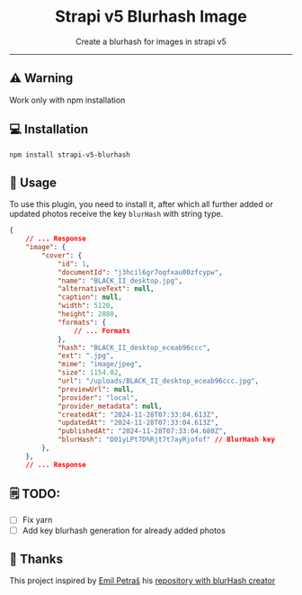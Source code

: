 <h1 align="center">Strapi v5 Blurhash Image</h1>
<p align="center">Create a blurhash for images in strapi v5</p>

---

## ⚠️ Warning

Work only with npm installation

## 💻 Installation

```sh
npm install strapi-v5-blurhash
```

## 💫 Usage

To use this plugin, you need to install it, after which all further added or updated photos receive the key `blurHash` with string type.

```json
{
    // ... Response
    "image": {
        "cover": {
            "id": 1,
            "documentId": "j3hcil6gr7oqfxau00zfcypw",
            "name": "BLACK_II_desktop.jpg",
            "alternativeText": null,
            "caption": null,
            "width": 5120,
            "height": 2880,
            "formats": {
                // ... Formats
            },
            "hash": "BLACK_II_desktop_eceab96ccc",
            "ext": ".jpg",
            "mime": "image/jpeg",
            "size": 1154.02,
            "url": "/uploads/BLACK_II_desktop_eceab96ccc.jpg",
            "previewUrl": null,
            "provider": "local",
            "provider_metadata": null,
            "createdAt": "2024-11-28T07:33:04.613Z",
            "updatedAt": "2024-11-28T07:33:04.613Z",
            "publishedAt": "2024-11-28T07:33:04.680Z",
            "blurHash": "D01yLPt7D%Rjt7t7ayRjofof" // BlurHash key
        },
    },
    // ... Response
```

## 🗒️ TODO:

- [ ] Fix yarn
- [ ] Add key blurhash generation for already added photos

## 💖 Thanks

This project inspired by [Emil Petraš](https://github.com/emil-petras) his [repository with blurHash creator](https://github.com/emil-petras/strapi-blurhash)
